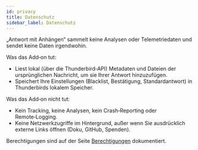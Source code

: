 ```yaml
---
id: privacy
title: Datenschutz
sidebar_label: Datenschutz
---
```


„Antwort mit Anhängen“ sammelt keine Analysen oder Telemetriedaten und sendet keine Daten irgendwohin.

Was das Add‑on tut:

- Liest lokal (über die Thunderbird‑API) Metadaten und Dateien der ursprünglichen Nachricht, um sie Ihrer Antwort hinzuzufügen.
- Speichert Ihre Einstellungen (Blacklist, Bestätigung, Standardantwort) in Thunderbirds lokalem Speicher.

Was das Add‑on nicht tut:

- Kein Tracking, keine Analysen, kein Crash‑Reporting oder Remote‑Logging.
- Keine Netzwerkzugriffe im Hintergrund, außer wenn Sie ausdrücklich externe Links öffnen (Doku, GitHub, Spenden).

Berechtigungen sind auf der Seite [Berechtigungen](permissions) dokumentiert.
